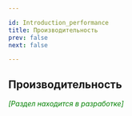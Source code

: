 ```yaml
---

id: Introduction_performance
title: Производительность
prev: false
next: false

---
```


<h2>  Производительность </h2> 
 
<font color="green">

*\[Раздел находится в разработке\]*

</font>
